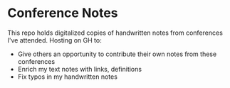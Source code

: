 # Conference Notes

This repo holds digitalized copies of handwritten notes from conferences I've attended. Hosting on GH to:

- Give others an opportunity to contribute their own notes from these conferences
- Enrich my text notes with links, definitions
- Fix typos in my handwritten notes